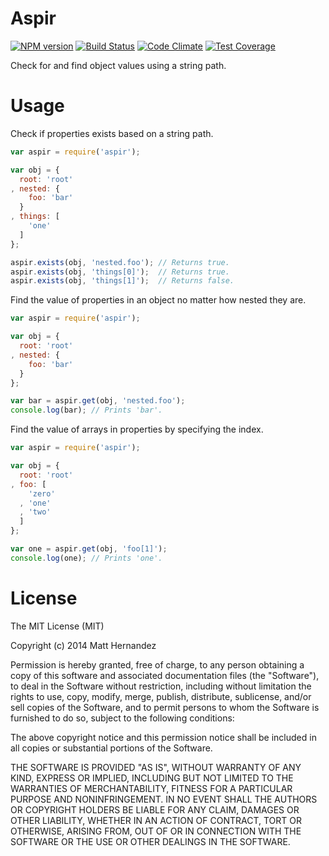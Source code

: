 Aspir
=====

[![NPM version](https://badge.fury.io/js/aspir.svg)](http://badge.fury.io/js/aspir)
[![Build Status](https://travis-ci.org/fiveisprime/aspir.svg?branch=master)](https://travis-ci.org/fiveisprime/aspir)
[![Code Climate](https://codeclimate.com/github/fiveisprime/aspir/badges/gpa.svg)](https://codeclimate.com/github/fiveisprime/aspir)
[![Test Coverage](https://codeclimate.com/github/fiveisprime/aspir/badges/coverage.svg)](https://codeclimate.com/github/fiveisprime/aspir)

Check for and find object values using a string path.

# Usage

Check if properties exists based on a string path.

```js
var aspir = require('aspir');

var obj = {
  root: 'root'
, nested: {
    foo: 'bar'
  }
, things: [
    'one'
  ]
};

aspir.exists(obj, 'nested.foo'); // Returns true.
aspir.exists(obj, 'things[0]');  // Returns true.
aspir.exists(obj, 'things[1]');  // Returns false.
```

Find the value of properties in an object no matter how nested they are.

```js
var aspir = require('aspir');

var obj = {
  root: 'root'
, nested: {
    foo: 'bar'
  }
};

var bar = aspir.get(obj, 'nested.foo');
console.log(bar); // Prints 'bar'.
```

Find the value of arrays in properties by specifying the index.

```js
var aspir = require('aspir');

var obj = {
  root: 'root'
, foo: [
    'zero'
  , 'one'
  , 'two'
  ]
};

var one = aspir.get(obj, 'foo[1]');
console.log(one); // Prints 'one'.
```

# License

The MIT License (MIT)

Copyright (c) 2014 Matt Hernandez

Permission is hereby granted, free of charge, to any person obtaining a copy of
this software and associated documentation files (the "Software"), to deal in
the Software without restriction, including without limitation the rights to
use, copy, modify, merge, publish, distribute, sublicense, and/or sell copies of
the Software, and to permit persons to whom the Software is furnished to do so,
subject to the following conditions:

The above copyright notice and this permission notice shall be included in all
copies or substantial portions of the Software.

THE SOFTWARE IS PROVIDED "AS IS", WITHOUT WARRANTY OF ANY KIND, EXPRESS OR
IMPLIED, INCLUDING BUT NOT LIMITED TO THE WARRANTIES OF MERCHANTABILITY, FITNESS
FOR A PARTICULAR PURPOSE AND NONINFRINGEMENT. IN NO EVENT SHALL THE AUTHORS OR
COPYRIGHT HOLDERS BE LIABLE FOR ANY CLAIM, DAMAGES OR OTHER LIABILITY, WHETHER
IN AN ACTION OF CONTRACT, TORT OR OTHERWISE, ARISING FROM, OUT OF OR IN
CONNECTION WITH THE SOFTWARE OR THE USE OR OTHER DEALINGS IN THE SOFTWARE.
